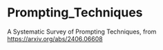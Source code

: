 # Prompting_Techniques
A Systematic Survey of Prompting Techniques, from https://arxiv.org/abs/2406.06608
